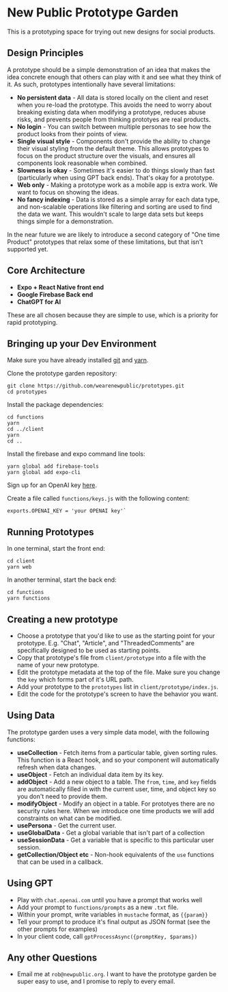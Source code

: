 # New Public Prototype Garden

This is a prototyping space for trying out new designs for social products.

## Design Principles

A prototype should be a simple demonstration of an idea that makes the idea concrete enough that others can play with it and see what they think of it. As such, prototypes intentionally have several limitations:

* **No persistent data** - All data is stored locally on the client and reset when you re-load the prototype. This avoids the need to worry about breaking existing data when modifying a prototype, reduces abuse risks, and prevents people from thinking prototyes are real products.
* **No login** - You can switch between multiple personas to see how the product looks from their points of view.
* **Single visual style** - Components don't provide the ability to change their visual styling from the default theme. This allows prototypes to focus on the product structure over the visuals, and ensures all components look reasonable when combined.
* **Slowness is okay** - Sometimes it's easier to do things slowly than fast (particularly when using GPT back ends). That's okay for a prototype.
* **Web only** - Making a prototype work as a mobile app is extra work. We want to focus on showing the ideas. 
* **No fancy indexing** - Data is stored as a simple array for each data type, and non-scalable operations like filtering and sorting are used to find the data we want. This wouldn't scale to large data sets but keeps things simple for a demonstration.

In the near future we are likely to introduce a second category of "One time Product" prototypes that relax some of these limitations, but that isn't supported yet.


## Core Architecture

* **Expo + React Native front end**  
* **Google Firebase Back end** 
* **ChatGPT for AI**

These are all chosen because they are simple to use, which is a priority for rapid prototyping.


## Bringing up your Dev Environment

Make sure you have already installed [git](https://github.com/git-guides/install-git) and [yarn](https://classic.yarnpkg.com/lang/en/docs/install).

Clone the prototype garden repository:
```
git clone https://github.com/wearenewpublic/prototypes.git
cd prototypes
```

Install the package dependencies:
```
cd functions
yarn
cd ../client
yarn 
cd ..
```

Install the firebase and expo command line tools:
```
yarn global add firebase-tools
yarn global add expo-cli
```

Sign up for an OpenAI key [here](https://openai.com/blog/openai-api).

Create a file called `functions/keys.js` with the following content:
```
exports.OPENAI_KEY = 'your OPENAI key'`
```


## Running Prototypes

In one terminal, start the front end:
```
cd client
yarn web
```

In another terminal, start the back end:
```
cd functions
yarn functions
```


## Creating a new prototype

* Choose a prototype that you'd like to use as the starting point for your prototype. E.g. "Chat", "Article", and "ThreadedComments" are specifically designed to be used as starting points.
* Copy that prototype's file from `client/prototype` into a file with the name of your new prototype.
* Edit the prototype metadata at the top of the file. Make sure you change the `key` which forms part of it's URL path.
* Add your prototype to the `prototypes` list in `client/prototype/index.js`.
* Edit the code for the prototype's screen to have the behavior you want.


## Using Data

The prototype garden uses a very simple data model, with the following functions:
* **useCollection** - Fetch items from a particular table, given sorting rules. This function is a React hook, and so your component will automatically refresh when data changes.
* **useObject** - Fetch an individual data item by its key.
* **addObject** - Add a new object to a table. The ``from``, ``time``, and ``key`` fields are automatically filled in with the current user, time, and object key so you don't need to provide them. 
* **modifyObject** - Modify an object in a table. For prototyes there are no security rules here. When we introduce one time products we will add constraints on what can be modified.
* **usePersona** - Get the current user.
* **useGlobalData** - Get a global variable that isn't part of a collection
* **useSessionData** - Get a variable that is specific to this particular user session.
* **getCollection/Object etc** - Non-hook equivalents of the `use` functions that can be used in a callback.


## Using GPT 

* Play with `chat.openai.com` until you have a prompt that works well
* Add your prompt to `functions/prompts` as a new `.txt` file.
* Within your prompt, write variables in `mustache` format, as `{{param}}`
* Tell your prompt to produce it's final output as JSON format (see the other prompts for examples)
* In your client code, call `gptProcessAsync({promptKey, $params})` 

## Any other Questions
 
 * Email me at `rob@newpublic.org`. I want to have the prototype garden be super easy to use, and I promise to reply to every email.











